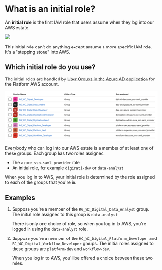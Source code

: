 # What is an initial role?

An **initial role** is the first IAM role that users assume when they log into our AWS estate.

[![](https://mermaid.ink/svg/pako:eNplkU1rAjEQhv_KEK8rQnuRIIKwF0F62KX00PUwJpPd0Gwi-UBb8b83-0FRmrkk4X3edya5MeEkMc6UcRfRoY9wqBoLeR0-3wN5MK4NoO3m5Ffb2HmX2g52P8kT7MojLJdb2FeTEkNIPYVRiRY2IXpn2622Omo04J2hzWq-PE4Z-2p0qJ8dAEeP3uWQcCahlRYjPlP1RJX1RIkcJh2EmJQaQW2Dlrm_jzoDEyJM9i5JAV0jeYvmLY8NShvDF7Qeqhg6-yK-WKuhHjA4FHVVlPUT-894HrPKbc6-StEJ5Z-vUoJexXxcXrSMHX85Xx-D8nM82LCC9eR71DL_z23QNSx21FPDeN5KUphMbFhj71mKKbr62wrGo09UsHSWGKnU2HrsGVdoAt1_ActEp0M)](https://mermaid.live/edit#pako:eNplkU1rAjEQhv_KEK8rQnuRIIKwF0F62KX00PUwJpPd0Gwi-UBb8b83-0FRmrkk4X3edya5MeEkMc6UcRfRoY9wqBoLeR0-3wN5MK4NoO3m5Ffb2HmX2g52P8kT7MojLJdb2FeTEkNIPYVRiRY2IXpn2622Omo04J2hzWq-PE4Z-2p0qJ8dAEeP3uWQcCahlRYjPlP1RJX1RIkcJh2EmJQaQW2Dlrm_jzoDEyJM9i5JAV0jeYvmLY8NShvDF7Qeqhg6-yK-WKuhHjA4FHVVlPUT-894HrPKbc6-StEJ5Z-vUoJexXxcXrSMHX85Xx-D8nM82LCC9eR71DL_z23QNSx21FPDeN5KUphMbFhj71mKKbr62wrGo09UsHSWGKnU2HrsGVdoAt1_ActEp0M)

This initial role can't do anything except assume a more specific IAM role.
It's a "stepping stone" into AWS.

## Which initial role do you use?

The initial roles are handled by [User Groups in the Azure AD application][users_and_groups] for the Platform AWS account.

![A table of groups in the Azure AD console. Each group has a name (for example, 'RG_WC_Digirati_Developer') and a list of roles assigned (for example, 'digirati-dev, azure_sso-saml_provider').](group_screenshot.png)

Everybody who can log into our AWS estate is a member of at least one of these groups.
Each group has two roles assigned:

*   The `azure_sso-saml_provider` role
*   An initial role, for example `digirati-dev` or `data-analyst`

When you log in to AWS, your initial role is determined by the role assigned to each of the groups that you're in.

[users_and_groups]: https://portal.azure.com/#view/Microsoft_AAD_IAM/ManagedAppMenuBlade/~/Users/objectId/c300392b-56aa-4a3e-8d2c-249ce2d5468d/appId/3bfb9ee4-2ec9-40e0-8432-10cd46f9afe4

## Examples

1.  Suppose you're a member of the `RG_WC_Digital_Data_Analyst` group.
    The initial role assigned to this group is `data-analyst`.

    There is only one choice of role, so when you log in to AWS, you're logged in using the `data-analyst` role.

2.  Suppose you're a member of the `RC_WC_Digital_Platform_Developer` and `RC_WC_Digital_Workflow_Developer` groups.
    The initial roles assigned to these groups are `platform-dev` and `workflow-dev`.

    When you log in to AWS, you'll be offered a choice between these two roles.
